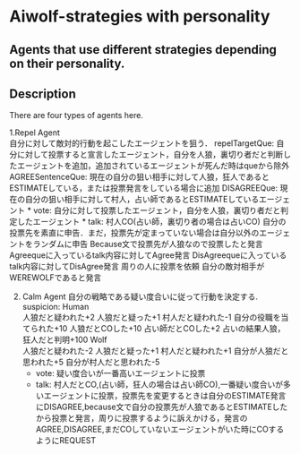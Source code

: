 Aiwolf-strategies with personality
====

## Agents that use different strategies depending on their personality.

## Description
There are four types of agents here.  

1.Repel Agent  
自分に対して敵対的行動を起こしたエージェントを狙う．
repelTargetQue: 自分に対して投票すると宣言したエージェント，自分を人狼，裏切り者だと判断したエージェントを追加，追加されているエージェントが死んだ時はqueから除外  
AGREESentenceQue: 現在の自分の狙い相手に対して人狼，狂人であるとESTIMATEしている，または投票発言をしている場合に追加
DISAGREEQue: 現在の自分の狙い相手に対して村人，占い師であるとESTIMATEしているエージェント
	* vote:  自分に対して投票したエージェント，自分を人狼，裏切り者だと判定したエージェント
	* talk:  村人CO(占い師，裏切り者の場合は占いCO)
                 自分の投票先を素直に申告．まだ，投票先が定まっていない場合は自分以外のエージェントをランダムに申告
                 Because文で投票先が人狼なので投票したと発言
                 Agreequeに入っているtalk内容に対してAgree発言
                 DisAgreequeに入っているtalk内容に対してDisAgree発言
                 周りの人に投票を依頼
                 自分の敵対相手がWEREWOLFであると発言

2. Calm Agent
自分の戦略である疑い度合いに従って行動を決定する.  
suspicion: Human  
           人狼だと疑われた+2
           人狼だと疑った+1
           村人だと疑われた-1
           自分の役職を当てられた+10
           人狼だとCOした+10
           占い師だとCOした+2
           占いの結果人狼，狂人だと判明+100
           Wolf  
           人狼だと疑われた-2
           人狼だと疑った+1
           村人だと疑われた+1
           自分が人狼だと思われた+5
           自分が村人だと思われた-5  
	* vote: 疑い度合いが一番高いエージェントに投票
	* talk: 村人だとCO,(占い師，狂人の場合は占い師CO),一番疑い度合いが多いエージェントに投票，投票先を変更するときは自分のESTIMATE発言にDISAGREE,because文で自分の投票先が人狼であるとESTIMATEしたから投票と発言，周りに投票するように訴えかける，発言のAGREE,DISAGREE,まだCOしていないエージェントがいた時にCOするようにREQUEST
